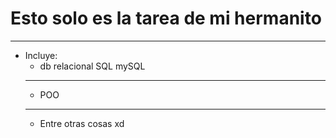 # Esto solo es la tarea de mi hermanito
---
- Incluye:
  * db relacional SQL mySQL
  ---
  * POO
  ---
  * Entre otras cosas xd
